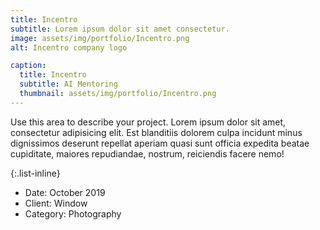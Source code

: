 ```yaml
---
title: Incentro
subtitle: Lorem ipsum dolor sit amet consectetur.
image: assets/img/portfolio/Incentro.png
alt: Incentro company logo

caption:
  title: Incentro
  subtitle: AI Mentoring
  thumbnail: assets/img/portfolio/Incentro.png
---
```

Use this area to describe your project. Lorem ipsum dolor sit amet, consectetur adipisicing elit. Est blanditiis dolorem culpa incidunt minus dignissimos deserunt repellat aperiam quasi sunt officia expedita beatae cupiditate, maiores repudiandae, nostrum, reiciendis facere nemo!

{:.list-inline}
- Date: October 2019
- Client: Window
- Category: Photography

